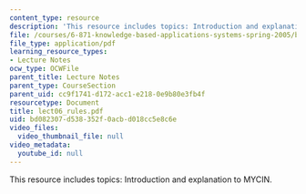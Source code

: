```yaml
---
content_type: resource
description: 'This resource includes topics: Introduction and explanation to MYCIN.'
file: /courses/6-871-knowledge-based-applications-systems-spring-2005/bd082307d538352f0acbd018cc5e8c6e_lect06_rules.pdf
file_type: application/pdf
learning_resource_types:
- Lecture Notes
ocw_type: OCWFile
parent_title: Lecture Notes
parent_type: CourseSection
parent_uid: cc9f1741-d172-acc1-e218-0e9b80e3fb4f
resourcetype: Document
title: lect06_rules.pdf
uid: bd082307-d538-352f-0acb-d018cc5e8c6e
video_files:
  video_thumbnail_file: null
video_metadata:
  youtube_id: null
---
```

This resource includes topics: Introduction and explanation to MYCIN.

